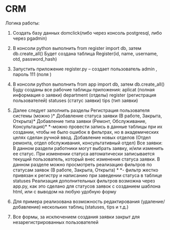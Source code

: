 # CRM
Логика работы:
1)	Создать базу данных domclick(либо через консоль postgresql, либо через pgadmin) 
2)	В консоли python выполнить from register import db, затем db.create_all()
Будет создана таблица Register(id, name, username, otd, password_hash)
3)	Запустить приложение register.py – создает пользователь admin , пароль 111 (поля )
4)	В консоли python выполнить from app import db, затем db.create_all()
Буду созданы все рабочие таблицы приложения:
аplicat (полная информация о заявки) 
department (отделы)
register (регистрация пользователей)
statuses (статус заявки)
tips (тип заявки)
5)	Далее следует заполнить разделы 
Регистрация пользователя системы (можно )*
Добавление статуса заявки (В работе, Закрыта, Открыта)*
Добавление типа заявки (Ремонт, Обслуживание, Консультация)*
*-можно провести запись в данные таблицы при их создании, чтобы не было ошибок в фильтрах, но в академических целях сделан ручной ввод.
Добавление новых отделов (Отдел ремонта, отдел обслуживания, консультативный отдел)
Все заявки: В данном раздели работники могут выбрать заявку, и/или изменить ее статус. При изменении статуса автоматически записывается текущий пользователь, который внес изменения статуса заявки.
В данном разделе можно просмотреть реализацию фильтров по статусам заявок (В работе, Закрыта, Открыта) *
*- фильтр жестко привязан к регистру и написанию при заведении статуса в таблице statuses
Реализация дополнительных фильтров возможна через app.py, как это сделано для статусов заявок с созданием шаблона html, или с выводом на любую удобную форму

6)	Для примера реализована возможность редактирования (удаление/добавление) нескольких таблиц (statuses, tips и т.д.)
7)	Все формы, за исключением создания заявки закрыт для незарегистрированных пользователей




